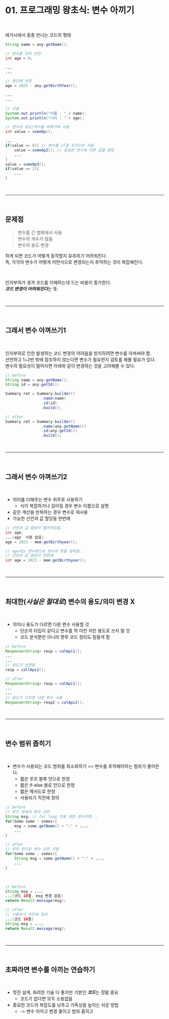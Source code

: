 # 01. 프로그래밍 왕초식: 변수 아끼기  

<br> 

레거시에서 종종 만나는 코드의 형태  

```java
String name = any.getName();

// 변수를 미리 선언
int age = 0;

...
...

// 중간에 변경
age = 2023 - any.getBirthYear();

...
...

// 사용
System.out.println("이름 : " + name);
System.out.println("나이 : " + age);
```

```java
// 변수의 용도/의미를 바꿔가며 사용 
int value = someOp();

...
if(value == 0){ // 변수를 if절 조건으로 사용
    value = someOp2(); // 동일한 변수에 다른 값을 할당
    ...
}
value = someOp3();
if(value == 2){
    ...
}
```

<br>

___

<br>

## 문제점   


> 변수를 긴 범위에서 사용  
> 변수의 개수가 많음  
> 변수의 용도 변경

하게 되면 코드가 어떻게 동작할지 유추하기 어려워진다.  
즉, 각각의 변수가 어떻게 어떤식으로 변경되는지 추적하는 것이 복잡해진다.  

<br>

인지부하가 생겨 코드를 이해하는데 드는 비용이 증가한다.  
***코드 변경이 어려워진다***는 뜻.  


<br>

___

<br>

## 그래서 변수 아껴쓰기1

<br>

인지부하로 인한 발생하는 코드 변경의 어려움을 방지하려면 변수를 아껴써야 함.  
선언하고 1~2번 밖에 참조하지 않는다면 변수가 필요한지 검토를 해볼 필요가 있다.  
변수의 필요성이 떨어지면 아래와 같이 변경하는 것을 고려해볼 수 있다.  

```java
// before
String name = any.getName();
String id = any.getId();

Summary ret = Summary.builder()
                .name(name)
                .id(id)
                .build();
```
```java
// after
Summary ret = Summary.builder()
                .name(any.getName())
                .id(any.getId())
                .build();
```

<br>

___

<br>

## 그래서 변수 아껴쓰기2

<br>

* 의미를 더해주는 변수 위주로 사용하기  
    * 식이 복잡하거나 길어질 경우 변수 이름으로 설명  
* 같은 계산을 반복하는 경우 변수로 재사용  
* 가능한 선언과 값 할당을 한번에  

```java
// 선언과 값 할당이 떨어져있음. 
int age;
...(age  사용 없음)
age = 2023 - mem.getBirthyear();
```
```java
// age라는 변수명으로 변수의 뜻을 알려줌. 
// 선언과 값 할당이 한번에
int age = 2023 - mem.getBirthyear();
```  

<br>

___

<br>

## 최대한(***사실은 절대로***) 변수의 용도/의미 변경 X

<br>

* 의미나 용도가 다르면 다른 변수 사용할 것  
    * 단순히 타입이 같다고 변수를 막 이런 저런 용도로 쓰지 말 것  
    * 코드 분석뿐만 아니라 향후 코드 정리도 힘들게 함  

```java
// before
Response<String> resp = calApi1();
...
...
// 용도가 변경됨
resp = callApi2();
```
```java
// after
Response<String> resp = calApi1();
...
...
// 용도가 다르면 다른 변수 사용 
Response<String> resp2 = calApi2();
```

<br>

___

<br>

## 변수 범위 좁히기

<br>

* 변수가 사용되는 코드 범위를 최소화하기 => 변수를 추적해야하는 범위가 줄어든다.   
    * 짧은 루프 블록 안으로 한정  
    * 짧은 if-else 블로 안으로 한정  
    * 짧은 메서드로 한정  
    * 사용되기 직전에 정의  

```java
// before
// 루프 밖에서 변수 선언
String msg; // for loop 안을 위한 변수라면...
for(Some some : somes){
    msg = some.getName() + ":" + ...;
    ...
}
```
```java
// after
// 루프 안으로 변수 선언 이동
for(Some some : somes){
    String msg = some.getName() + ":" + ...;
    ...
}
```

<br>

```java
// before
String msg = ...;
...(코드 10줄, msg 변경 없음)
return Result.message(msg);
```
```java
// after
// 사용되기 직전에 정의
...(코드 10줄)
String msg = ...;
return Result.message(msg);
```

<br>

___

<br>

## 초짜라면 변수를 아끼는 연습하기  

<br>

* 멋진 설계, 화려한 기술 다 좋지만 기본인 ***코드***는 정말 중요
    * 코드가 없다면 모두 소용없음
* 중요한 코드의 복잡도를 낮추고 가독성을 높이는 쉬운 방법  
    * -> 변수 아끼고 변경 줄이고 범위 좁히고
